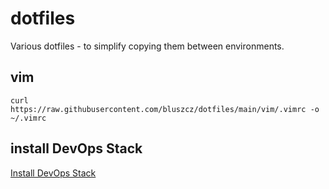 # dotfiles
Various dotfiles - to simplify copying them between environments.

## vim

```curl https://raw.githubusercontent.com/bluszcz/dotfiles/main/vim/.vimrc -o ~/.vimrc```

## install DevOps Stack

[Install DevOps Stack](INSTALL-devops.md)